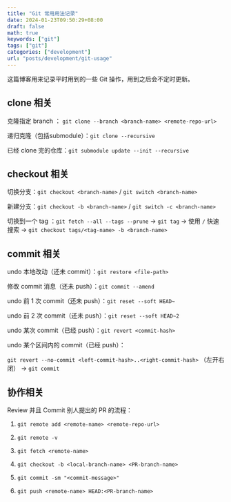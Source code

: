 ```yaml
---
title: "Git 常用用法记录"
date: 2024-01-23T09:50:29+08:00
draft: false
math: true
keywords: ["git"]
tags: ["git"]
categories: ["development"]
url: "posts/development/git-usage"
---
```


这篇博客用来记录平时用到的一些 Git 操作，用到之后会不定时更新。

## clone 相关

克隆指定 branch ： `git clone --branch <branch-name> <remote-repo-url>`

递归克隆（包括submodule）：`git clone --recursive`

已经 clone 完的仓库：`git submodule update --init --recursive`

## checkout 相关

切换分支：`git checkout <branch-name>` / `git switch <branch-name>`

新建分支：`git checkout -b <branch-name>` / `git switch -c <branch-name>`

切换到一个 tag ：`git fetch --all --tags --prune` -> `git tag` -> 使用 `/` 快速搜索 -> `git checkout tags/<tag-name> -b <branch-name>`

## commit 相关

undo 本地改动（还未 commit）：`git restore <file-path>`

修改 commit 消息（还未 push）：`git commit --amend`

undo 前 1 次 commit（还未 push）：`git reset --soft HEAD~`

undo 前 2 次 commit（还未 push）：`git reset --soft HEAD~2`

undo 某次 commit（已经 push）：`git revert <commit-hash>`

undo 某个区间内的 commit（已经 push）：

`git revert --no-commit <left-commit-hash>..<right-commit-hash>` （左开右闭） -> `git commit`

## 协作相关

Review 并且 Commit 别人提出的 PR 的流程：

1. `git remote add <remote-name> <remote-repo-url>`

2. `git remote -v`

3. `git fetch <remote-name>`

4. `git checkout -b <local-branch-name> <PR-branch-name>`

5. `git commit -sm "<commit-message>"`

6. `git push <remote-name> HEAD:<PR-branch-name>`

